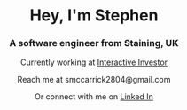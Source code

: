 <h1 align="center">Hey, I'm Stephen</h1>
<h3 align="center">A software engineer from Staining, UK</h3>

<p align="center">Currently working at <a href="www.ii.co.uk">Interactive Investor</a></p>

<p align="center">Reach me at smccarrick2804@gmail.com </p>

<p align="center">Or connect with me on <a href="https://www.linkedin.com/in/stephen-mccarrick/">Linked In</a></p>



